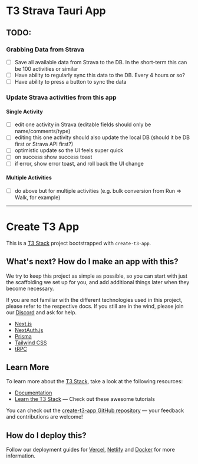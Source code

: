 # T3 Strava Tauri App

## TODO:

### Grabbing Data from Strava

- [ ] Save all available data from Strava to the DB. In the short-term this can be 100 activities or similar
- [ ] Have ability to regularly sync this data to the DB. Every 4 hours or so?
- [ ] Have ability to press a button to sync the data

### Update Strava activities from this app

#### Single Activity

- [ ] edit one activity in Strava (editable fields should only be name/comments/type)
- [ ] editing this one activity should also update the local DB (should it be DB first or Strava API first?)
- [ ] optimistic update so the UI feels super quick
- [ ] on success show success toast
- [ ] if error, show error toast, and roll back the UI change

#### Multiple Activities

- [ ] do above but for multiple activities (e.g. bulk conversion from Run => Walk, for example)

---

# Create T3 App

This is a [T3 Stack](https://create.t3.gg/) project bootstrapped with `create-t3-app`.

## What's next? How do I make an app with this?

We try to keep this project as simple as possible, so you can start with just the scaffolding we set up for you, and add additional things later when they become necessary.

If you are not familiar with the different technologies used in this project, please refer to the respective docs. If you still are in the wind, please join our [Discord](https://t3.gg/discord) and ask for help.

- [Next.js](https://nextjs.org)
- [NextAuth.js](https://next-auth.js.org)
- [Prisma](https://prisma.io)
- [Tailwind CSS](https://tailwindcss.com)
- [tRPC](https://trpc.io)

## Learn More

To learn more about the [T3 Stack](https://create.t3.gg/), take a look at the following resources:

- [Documentation](https://create.t3.gg/)
- [Learn the T3 Stack](https://create.t3.gg/en/faq#what-learning-resources-are-currently-available) — Check out these awesome tutorials

You can check out the [create-t3-app GitHub repository](https://github.com/t3-oss/create-t3-app) — your feedback and contributions are welcome!

## How do I deploy this?

Follow our deployment guides for [Vercel](https://create.t3.gg/en/deployment/vercel), [Netlify](https://create.t3.gg/en/deployment/netlify) and [Docker](https://create.t3.gg/en/deployment/docker) for more information.
